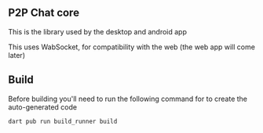 ## P2P Chat core

This is the library used by the desktop and android app

This uses WabSocket, for compatibility with the web (the web app will come later)

## Build

Before building you'll need to run the following command for to create the auto-generated code

```shell
dart pub run build_runner build
```
